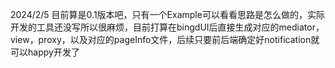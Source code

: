 2024/2/5
目前算是0.1版本吧，只有一个Example可以看看思路是怎么做的，实际开发的工具还没写所以很麻烦，目前打算在bingdUI后直接生成对应的mediator，view，proxy，以及对应的pageInfo文件，后续只要前后端确定好notification就可以happy开发了
